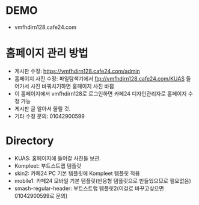 # DEMO
- vmfhdirn128.cafe24.com

# 홈페이지 관리 방법
- 게시판 수정: https://vmfhdirn128.cafe24.com/admin
- 홈페이지 사진 수정: 파일탐색기에서 ftp://vmfhdirn128.cafe24.com/KUAS 들어가서 사진 바꿔치기하면 홈페이지 사진 바뀜
- 이 홈페이지에서 vmfhdirn128로 로그인하면 카페24 디자인관리자로 홈페이지 수정 가능
- 게시판 글 알아서 올릴 것.
- 기타 수정 문의: 01042900599

# Directory
- KUAS: 홈페이지에 들어갈 사진들 보관.
- Kompleet: 부트스트랩 템플릿
- skin2: 카페24 PC 기본 템플릿에 Kompleet 템플릿 적용
- mobile1: 카페24 모바일 기본 템플릿(반응형 템플릿으로 만들었으므로 필요없음)
- smash-regular-header: 부트스트랩 템플릿2(이걸로 바꾸고싶으면 01042900599로 문의)